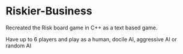 # Riskier-Business
Recreated the Risk board game in C++ as a text based game.

Have up to 6 players and play as a human, docile AI, aggressive AI or random AI

